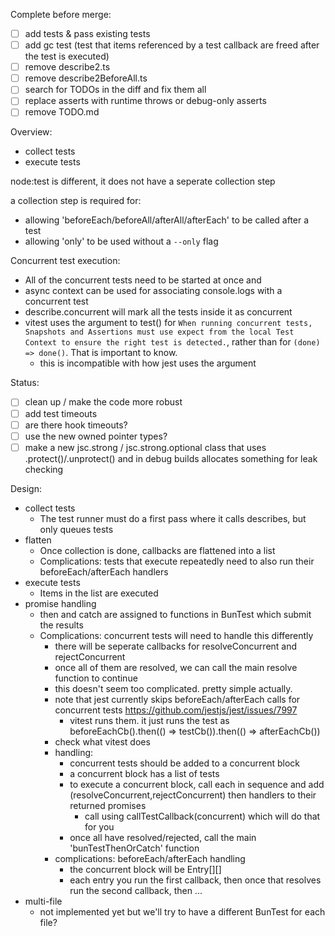 Complete before merge:

- [ ] add tests & pass existing tests
- [ ] add gc test (test that items referenced by a test callback are freed after the test is executed)
- [ ] remove describe2.ts
- [ ] remove describe2BeforeAll.ts
- [ ] search for TODOs in the diff and fix them all
- [ ] replace asserts with runtime throws or debug-only asserts
- [ ] remove TODO.md

Overview:

- collect tests
- execute tests

node:test is different, it does not have a seperate collection step

a collection step is required for:

- allowing 'beforeEach/beforeAll/afterAll/afterEach' to be called after a test
- allowing 'only' to be used without a `--only` flag

Concurrent test execution:

- All of the concurrent tests need to be started at once and
- async context can be used for associating console.logs with a concurrent test
- describe.concurrent will mark all the tests inside it as concurrent
- vitest uses the argument to test() for `When running concurrent tests, Snapshots and Assertions must use expect from the local Test Context to ensure the right test is detected.`, rather than for `(done) => done()`. That is important to know.
  - this is incompatible with how jest uses the argument

Status:

- [ ] clean up / make the code more robust
- [ ] add test timeouts
- [ ] are there hook timeouts?
- [ ] use the new owned pointer types?
- [ ] make a new jsc.strong / jsc.strong.optional class that uses .protect()/.unprotect() and in debug builds allocates something for leak checking

Design:

- collect tests
  - The test runner must do a first pass where it calls describes, but only queues tests
- flatten
  - Once collection is done, callbacks are flattened into a list
  - Complications: tests that execute repeatedly need to also run their beforeEach/afterEach handlers
- execute tests
  - Items in the list are executed
- promise handling
  - then and catch are assigned to functions in BunTest which submit the results
  - Complications: concurrent tests will need to handle this differently
    - there will be seperate callbacks for resolveConcurrent and rejectConcurrent
    - once all of them are resolved, we can call the main resolve function to continue
    - this doesn't seem too complicated. pretty simple actually.
    - note that jest currently skips beforeEach/afterEach calls for concurrent tests <https://github.com/jestjs/jest/issues/7997>
      - vitest runs them. it just runs the test as beforeEachCb().then(() => testCb()).then(() => afterEachCb())
    - check what vitest does
    - handling:
      - concurrent tests should be added to a concurrent block
      - a concurrent block has a list of tests
      - to execute a concurrent block, call each in sequence and add (resolveConcurrent,rejectConcurrent) then handlers to their returned promises
        - call using callTestCallback(concurrent) which will do that for you
      - once all have resolved/rejected, call the main 'bunTestThenOrCatch' function
    - complications: beforeEach/afterEach handling
      - the concurrent block will be Entry[][]
      - each entry you run the first callback, then once that resolves run the second callback, then ...
- multi-file
  - not implemented yet but we'll try to have a different BunTest for each file?
